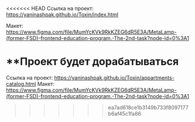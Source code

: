 <<<<<<< HEAD
Ссылка на проект: https://yaninashpak.github.io/Toxin/index.html

Макет: https://www.figma.com/file/MumYcKVk9RkKZEG6dR5E3A/MetaLamp-(former-FSD)-frontend-education-program.-The-2nd-task?node-id=0%3A1

**Проект будет дорабатываться
=======
Ссылка на проект: https://yaninashpak.github.io/Toxin/appartments-catalog.html
Макет: https://www.figma.com/file/MumYcKVk9RkKZEG6dR5E3A/MetaLamp-(former-FSD)-frontend-education-program.-The-2nd-task?node-id=0%3A1
>>>>>>> ea7ad618ce1b3149b733f8097177b6af45c1fa86

